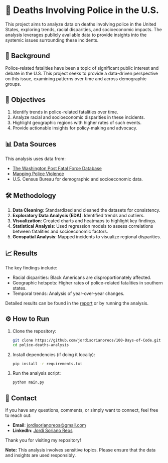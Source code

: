 # 🚨 Deaths Involving Police in the U.S.

This project aims to analyze data on deaths involving police in the United States, exploring trends, racial disparities, and socioeconomic impacts. The analysis leverages publicly available data to provide insights into the systemic issues surrounding these incidents.

## 📖 Background

Police-related fatalities have been a topic of significant public interest and debate in the U.S. This project seeks to provide a data-driven perspective on this issue, examining patterns over time and across demographic groups.

## 🎯 Objectives

1. Identify trends in police-related fatalities over time.
2. Analyze racial and socioeconomic disparities in these incidents.
3. Highlight geographic regions with higher rates of such events.
4. Provide actionable insights for policy-making and advocacy.

## 📊 Data Sources

This analysis uses data from:

- [The Washington Post Fatal Force Database](https://www.washingtonpost.com/graphics/investigations/police-shootings-database/)
- [Mapping Police Violence](https://mappingpoliceviolence.org/)
- U.S. Census Bureau for demographic and socioeconomic data.

## 🛠️ Methodology

1. **Data Cleaning**: Standardized and cleaned the datasets for consistency.
2. **Exploratory Data Analysis (EDA)**: Identified trends and outliers.
3. **Visualization**: Created charts and heatmaps to highlight key findings.
4. **Statistical Analysis**: Used regression models to assess correlations between fatalities and socioeconomic factors.
5. **Geospatial Analysis**: Mapped incidents to visualize regional disparities.

## 📈 Results

The key findings include:

- Racial disparities: Black Americans are disproportionately affected.
- Geographic hotspots: Higher rates of police-related fatalities in southern states.
- Temporal trends: Analysis of year-over-year changes.

Detailed results can be found in the [report](./report.pdf) or by running the analysis.

## ⚙️ How to Run

1. Clone the repository:
   ```bash
   git clone https://github.com/jordisorianoreos/100-Days-of-Code.git
   cd police-deaths-analysis
   ```
2. Install dependencies (if doing it locally):
   ```bash
   pip install -r requirements.txt
   ```
3. Run the analysis script:
   ```bash
   python main.py
   ```

## 📧 Contact

If you have any questions, comments, or simply want to connect, feel free to reach out:

- **Email**: [jordisorianoreos@gmail.com](mailto:jordisorianoreos@gmail.com)
- **LinkedIn**: [Jordi Soriano Reos](https://www.linkedin.com/in/jordi-soriano-reos/)

Thank you for visiting my repository!

**Note:** This analysis involves sensitive topics. Please ensure that the data and insights are used responsibly.
